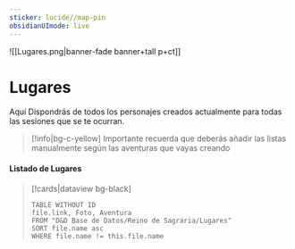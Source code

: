 ```yaml
---
sticker: lucide//map-pin
obsidianUImode: live
---
```

![[Lugares.png|banner-fade banner+tall p+ct]]
# Lugares

Aquí Dispondrás de todos los personajes creados actualmente para todas las sesiones que se te ocurran.

>[!info|bg-c-yellow] Importante
>recuerda que deberás añadir las listas manualmente según las aventuras que vayas creando

#### Listado de Lugares
>[!cards|dataview bg-black]
>```dataview
> TABLE WITHOUT ID
> file.link, Foto, Aventura
>FROM "D&D Base de Datos/Reino de Sagraria/Lugares"
> SORT file.name asc
> WHERE file.name != this.file.name
> ```
